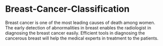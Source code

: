 # Breast-Cancer-Classification
Breast cancer is one of the most leading causes of death among women. The early detection of abnormalities in breast enables the radiologist in diagnosing the breast cancer easily. Efficient tools in diagnosing the cancerous breast will help the medical experts in treatment to the patients.
